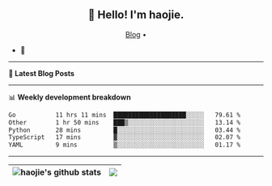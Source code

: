 <h2 align="center">👋 Hello! I'm haojie.</h2>
<p align="center">
  <a href="https://aoyouer.com">Blog</a> •
</p>


- 🔭 


-------

**📝 Latest Blog Posts**


-------

📊 **Weekly development breakdown**
<!--START_SECTION:waka-->

```txt
Go           11 hrs 11 mins  ████████████████████░░░░░   79.61 %
Other        1 hr 50 mins    ███▒░░░░░░░░░░░░░░░░░░░░░   13.14 %
Python       28 mins         █░░░░░░░░░░░░░░░░░░░░░░░░   03.44 %
TypeScript   17 mins         ▓░░░░░░░░░░░░░░░░░░░░░░░░   02.07 %
YAML         9 mins          ▒░░░░░░░░░░░░░░░░░░░░░░░░   01.17 %
```

<!--END_SECTION:waka-->

-------



| <img align="center" src="https://github-readme-stats.vercel.app/api?username=haojie06&show_icons=true&theme=graywhite&show_icons=true&count_private=true&include_all_commits=true&hide_border=true" alt="haojie's github stats" /> | <img align="center" src="https://github-readme-stats.vercel.app/api/top-langs/?username=haojie06&layout=compact&theme=graywhite&hide_border=true&hide=css,html" /> |
| ------------- | ------------- |


